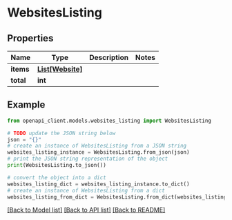 # WebsitesListing


## Properties

Name | Type | Description | Notes
------------ | ------------- | ------------- | -------------
**items** | [**List[Website]**](Website.md) |  | 
**total** | **int** |  | 

## Example

```python
from openapi_client.models.websites_listing import WebsitesListing

# TODO update the JSON string below
json = "{}"
# create an instance of WebsitesListing from a JSON string
websites_listing_instance = WebsitesListing.from_json(json)
# print the JSON string representation of the object
print(WebsitesListing.to_json())

# convert the object into a dict
websites_listing_dict = websites_listing_instance.to_dict()
# create an instance of WebsitesListing from a dict
websites_listing_from_dict = WebsitesListing.from_dict(websites_listing_dict)
```
[[Back to Model list]](../README.md#documentation-for-models) [[Back to API list]](../README.md#documentation-for-api-endpoints) [[Back to README]](../README.md)


